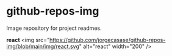 # github-repos-img
Image repository for project readmes.

**react** \<img src="https://github.com/jorgecasase/github-repos-img/blob/main/img/react.svg" alt="react" width="200" />
